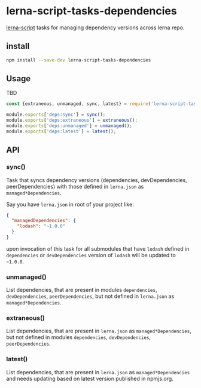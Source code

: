 # lerna-script-tasks-dependencies

[lerna-script](../..) tasks for managing dependency versions across lerna repo.

## install

```bash
npm install --save-dev lerna-script-tasks-dependencies
```

## Usage

TBD

```js
const {extraneous, unmanaged, sync, latest} = require('lerna-script-tasks-dependencies');

module.exports['deps:sync'] = sync();
module.exports['deps:extraneous'] = extraneous();
module.exports['deps:unmanaged'] = unmanaged();
module.exports['deps:latest'] = latest();
```

## API

### sync()
Task that syncs dependency versions (dependencies, devDependencies, peerDependencies) with those defined in `lerna.json` as `managed*Dependencies`.

Say you have `lerna.json` in root of your project like:

```json
{
  "managedDependencies": {
    "lodash": "~1.0.0"
  }
}
```

upon invocation of this task for all submodules that have `lodash` defined in `dependencies` or `devDependencies` version of `lodash` will be updated to `~1.0.0`.

### unmanaged()
List dependencies, that are present in modules `dependencies`, `devDependencies`, `peerDependencies`, but not defined in `lerna.json` as `managed*Dependencies`.

### extraneous()
List dependencies, that are present in `lerna.json` as `managed*Dependencies`, but not defined in modules `dependencies`, `devDependencies`, `peerDependencies`.

### latest()
List dependencies, that are present in `lerna.json` as `managed*Dependencies` and needs updating based on latest version published in npmjs.org.
